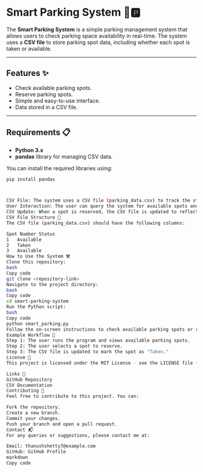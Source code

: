 # Smart Parking System 🚗🅿️

The **Smart Parking System** is a simple parking management system that allows users to check parking space availability in real-time. The system uses a **CSV file** to store parking spot data, including whether each spot is taken or available.

---

## Features ✨

- Check available parking spots.
- Reserve parking spots.
- Simple and easy-to-use interface.
- Data stored in a CSV file.

---

## Requirements 📋

- **Python 3.x**
- **pandas** library for managing CSV data.

You can install the required libraries using:

```bash
pip install pandas



CSV File: The system uses a CSV file (parking_data.csv) to track the status of each parking spot.
User Interaction: The user can query the system for available spots and reserve them if needed.
CSV Update: When a spot is reserved, the CSV file is updated to reflect the new availability status.
CSV File Structure 📑
The CSV file (parking_data.csv) should have the following columns:

Spot Number	Status
1	Available
2	Taken
3	Available
How to Use the System 🛠️
Clone this repository:
bash
Copy code
git clone <repository-link>
Navigate to the project directory:
bash
Copy code
cd smart-parking-system
Run the Python script:
bash
Copy code
python smart_parking.py
Follow the on-screen instructions to check available parking spots or reserve one.
Example Workflow 🚦
Step 1: The user runs the program and views available parking spots.
Step 2: The user selects a spot to reserve.
Step 3: The CSV file is updated to mark the spot as "Taken."
License 📄
This project is licensed under the MIT License - see the LICENSE file for details.

Links 🔗
GitHub Repository
CSV Documentation
Contributing 🤝
Feel free to contribute to this project. You can:

Fork the repository.
Create a new branch.
Commit your changes.
Push your branch and open a pull request.
Contact 📬
For any queries or suggestions, please contact me at:

Email: thanushshetty7@example.com
GitHub: GitHub Profile
markdown
Copy code
